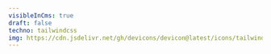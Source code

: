 ```yaml
---
visibleInCms: true
draft: false
techno: tailwindcss
img: https://cdn.jsdelivr.net/gh/devicons/devicon@latest/icons/tailwindcss/tailwindcss-original.svg
---
```

